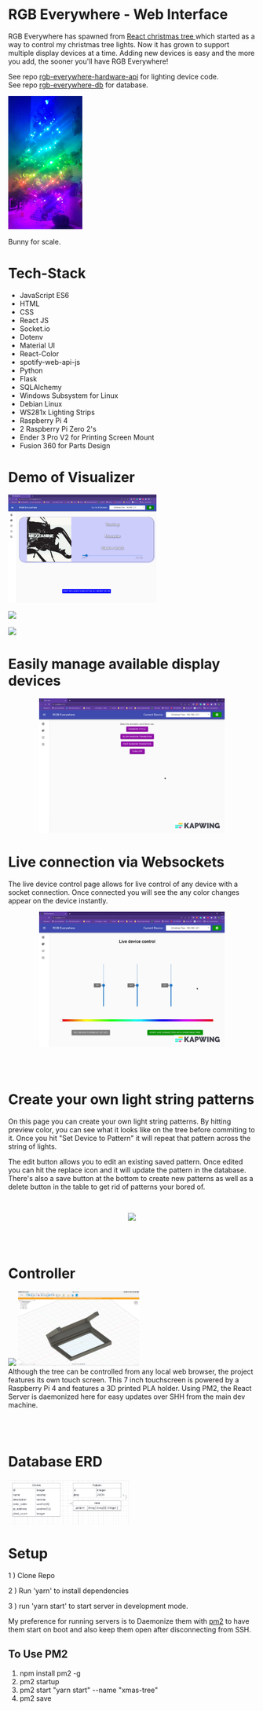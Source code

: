 # RGB Everywhere - Web Interface

RGB Everywhere has spawned from <a href="https://github.com/sagacious-solutions/react-christmas-tree">React christmas tree </a> which started as a way to control my christmas tree lights. Now it has grown to support multiple display devices at a time. Adding new devices is easy and the more you add, the sooner you'll have RGB Everywhere!

See repo <a href="https://github.com/sagacious-solutions/rgb-everywhere-hardware-api">rgb-everywhere-hardware-api</a> for lighting device code.<br>
See repo <a href="https://github.com/sagacious-solutions/rgb-everywhere-db">rgb-everywhere-db</a> for database.

<img src="./docs/holiday_spirit_tree.jpg" width="30%" />

Bunny for scale.

# Tech-Stack
 - JavaScript ES6
 - HTML
 - CSS
 - React JS
 - Socket.io
 - Dotenv
 - Material UI
 - React-Color
 - spotify-web-api-js 
 - Python
 - Flask
 - SQLAlchemy
 - Windows Subsystem for Linux
 - Debian Linux
 - WS281x Lighting Strips
 - Raspberry Pi 4
 - 2 Raspberry Pi Zero 2's
 - Ender 3 Pro V2 for Printing Screen Mount
 - Fusion 360 for Parts Design

# Demo of Visualizer

<img  src="./docs/visualizer_screenshot.png" width="60%" />

[<img src="https://i.ytimg.com/vi/8BkivopaWjA/maxresdefault.jpg" width="75%">](https://www.youtube.com/shorts/8BkivopaWjA "Click for Epic Dance Party!!!")

[<img src="https://i.ytimg.com/vi/9jklt9LoFyM/maxresdefault.jpg" width="75%">](https://www.youtube.com/shorts/9jklt9LoFyM "Click for Spotify Visualizer Demo")

# Easily manage available display devices
<p align="center">
    <img  src="./docs/delete_add_device_demo.gif" width="75%" />
</p>

# Live connection via Websockets
The live device control page allows for live control of any device with a socket connection. Once connected you will see the any color changes appear on the device instantly.

<p align="center">
    <img  src="./docs/socket_slider_demo.gif" width="75%" />
</p>

<br>
<br>

# Create your own light string patterns
On this page you can create your own light string patterns. By hitting preview color, you can see what it looks like on the tree before commiting to it. Once you hit "Set Device to Pattern" it will repeat that pattern across the string of lights.

The edit button allows you to edit an existing saved pattern. Once edited you can hit the replace icon and it will update the pattern in the database. There's also a save button at the bottom to create new patterns as well as a delete button in the table to get rid of patterns your bored of.

<br>
<p align="center">
    <img  src="./docs/pattern_demo.gif" width="75%" />
</p>
<br>
<br>

# Controller
<div>
<img src="./docs/shelf_controller.jpg" width="49%" />
<img src="./docs/screenmount-cad.png" width="49%" />
</div>
Although the tree can be controlled from any local web browser, the project features its own touch screen. This 7 inch touchscreen is powered by a Raspberry Pi 4 and features a 3D printed PLA holder. Using PM2, the React Server is daemonized here for easy updates over SHH from the main dev machine.
<br>
<br>
<br>
<br>

# Database ERD
<img src="./docs/db_erd.png" width="49%" />

# Setup

1 ) Clone Repo

2 ) Run 'yarn' to install dependencies

3 ) run 'yarn start' to start server in development mode.

My preference for running servers is to Daemonize them with <a href="https://pm2.keymetrics.io/">pm2</a> to have them start on boot and also keep them open after disconnecting from SSH.

## To Use PM2

1) npm install pm2 -g
2) pm2 startup
3) pm2 start "yarn start" --name "xmas-tree"
4) pm2 save

